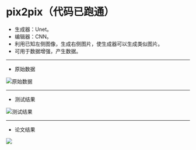 # pix2pix（代码已跑通）

- 生成器：Unet。
- 编辑器：CNN。
- 利用已知左侧图像，生成右侧图片，使生成器可以生成类似图片。
- 可用于数据增强，产生数据。

----

- 原始数据

![原始数据](https://leng-mypic.oss-cn-beijing.aliyuncs.com/mac-img/1.jpg)

---

- 测试结果

![测试结果](https://leng-mypic.oss-cn-beijing.aliyuncs.com/mac-img/g_1.png)

---

- 论文结果

![](https://leng-mypic.oss-cn-beijing.aliyuncs.com/mac-img/20220513135100.png)